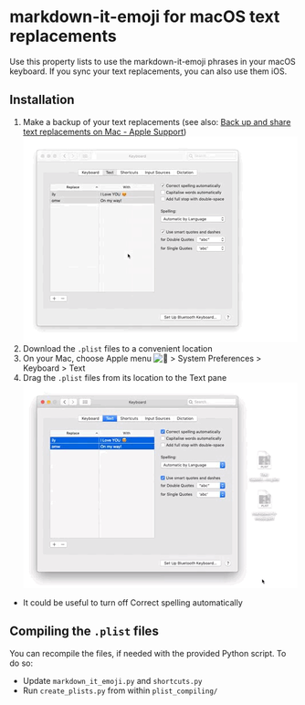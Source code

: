 # markdown-it-emoji for macOS text replacements

Use this property lists to use the markdown-it-emoji phrases in your macOS keyboard.
If you sync your text replacements, you can also use them iOS.

## Installation

1. Make a backup of your text replacements (see also: [Back up and share text replacements on Mac - Apple Support](https://support.apple.com/guide/mac-help/back-up-and-share-text-replacements-on-mac-mchl2a7bd795/mac "Back up and share text replacements on Mac - Apple Support"))
![Export drag'n'drop animation](images/export_drag_n_drop.gif "Drag the selected replacements from the Text pane to the desktop.")
2. Download the `.plist` files to a convenient location
3. On your Mac, choose Apple menu <img src="https://help.apple.com/assets/5E3B07AD680CE24F6D211AD5/5E3B07B2680CE24F6D211AE3/en_US/e043ddf1a45711e13f0b30612db65e21.png" alt="" height="15" width="13" originalimagename="SharedGlobalArt/IL_AppleLogo.png"> > System Preferences > Keyboard > Text
4. Drag the `.plist` files from its location to the Text pane
![Import drag'n'drop animation](images/import_drag_n_drop.gif "Drag the `.plist` files from its location to the Text pane")
* It could be useful to turn off Correct spelling automatically

## Compiling the `.plist` files

You can recompile the files, if needed with the provided Python script.
To do so:

* Update `markdown_it_emoji.py` and `shortcuts.py`
* Run `create_plists.py` from within `plist_compiling/`
